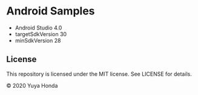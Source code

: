# Android Samples

- Android Studio 4.0
- targetSdkVersion 30
- minSdkVersion 28

## License
This repository is licensed under the MIT license. See LICENSE for details.

&copy; 2020 Yuya Honda
